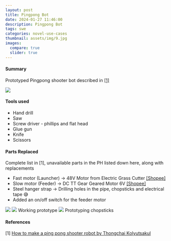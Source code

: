 ```yaml
---
layout: post
title: Pingpong Bot
date: 2024-01-27 11:46:00
description: Pingpong Bot
tags: swe
categories: novel-use-cases
thumbnail: assets/img/9.jpg
images:
  compare: true
  slider: true
---
```



#### Summary

Prototyped Pingpong shooter bot described in [[1]](https://hlung.medium.com/how-to-make-a-ping-pong-shooter-robot-dafb46ec255e)

<img class="img-fluid" src="../img/ncdejito/pingpong_vid.gif">

#### Tools used
* Hand drill
* Saw
* Screw driver - phillips and flat head
* Glue gun
* Knife
* Scissors

#### Parts Replaced
Complete list in [1], unavailable parts in the PH listed down here, along with replacements
* Fast motor (Launcher) -> 48V Motor from Electric Grass Cutter [[Shopee]](https://shopee.ph/Jaina-36V-48V-Grass-Cutter-Trimmer-Lawn-Mower-Rechargeable-Portable-with-Wheel-Battery-Blade-12V-24V-i.789394410.18209594301?sp_atk=25c26710-eda8-417f-8cd7-c9a3c7893213&xptdk=25c26710-eda8-417f-8cd7-c9a3c7893213)
* Slow motor (Feeder) -> DC TT Gear Geared Motor 6V [[Shopee]](https://shopee.ph/DC-TT-Gear-Geared-Motor-6V-%E2%80%93-Yellow-i.18252381.1670638604?sp_atk=6c596fa5-30b8-4df3-9f8a-7f7cab872033&xptdk=6c596fa5-30b8-4df3-9f8a-7f7cab872033)
* Steel hanger strap -> Drilling holes in the pipe, chopsticks and electrical tape 😅
* Added an on/off switch for the feeder motor

<img class="img-fluid" src="../img/ncdejito/pingpong_back.jfif">
<img class="img-fluid" src="../img/ncdejito/pingpong_side.jfif">
Working prototype

<img class="img-fluid" src="../img/ncdejito/pingpong_early.jfif">
Prototyping chopsticks

#### References
[1] [How to make a ping pong shooter robot by Thongchai Kolyutsakul](https://hlung.medium.com/how-to-make-a-ping-pong-shooter-robot-dafb46ec255e)